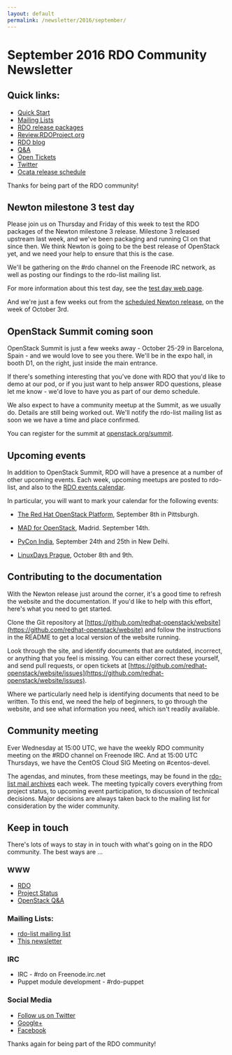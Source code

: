 ```yaml
---
layout: default
permalink: /newsletter/2016/september/
---
```

# September 2016 RDO Community Newsletter

## Quick links:

* [Quick Start](http://rdoproject.org/quickstart)
* [Mailing Lists](https://www.rdoproject.org/community/mailing-lists/)
* [RDO release packages](https://trunk.rdoproject.org/)
* [Review.RDOProject.org](http://review.rdoproject.org/)
* [RDO blog](http://rdoproject.org/blog)
* [Q&A](http://ask.openstack.org/)
* [Open Tickets](http://tm3.org/rdobugs)
* [Twitter](http://twitter.com/rdocommunity)
* [Ocata release schedule](http://releases.openstack.org/ocata/schedule.html)

Thanks for being part of the RDO community!


## Newton milestone 3 test day

Please join us on Thursday and Friday of this week to test the RDO
packages of the Newton milestone 3 release. Milestone 3 released
upstream last week, and we've been packaging and running CI on that
since then. We think Newton is going to be the best release of OpenStack
yet, and we need your help to ensure that this is the case.

We'll be gathering on the #rdo channel on the Freenode IRC network, as
well as posting our findings to the rdo-list mailing list.

For more information about this test day, see the [test day web
page](https://www.rdoproject.org/testday/newton/milestone3/).

And we're just a few weeks out from the [scheduled Newton
release](https://releases.openstack.org/newton/schedule.html), on the
week of October 3rd.


## OpenStack Summit coming soon

OpenStack Summit is just a few weeks away - October 25-29 in Barcelona,
Spain - and we would love to see you there. We'll be in the expo hall,
in booth D1, on the right, just inside the main entrance.

If there's something interesting that you've done with RDO that you'd
like to demo at our pod, or if you just want to help answer RDO
questions, please let me know - we'd love to have you as part of our
demo schedule.

We also expect to have a community meetup at the Summit, as we usually
do. Details are still being worked out. We'll notify the rdo-list
mailing list as soon we we have a time and place confirmed.

You can register for the summit at
[openstack.org/summit](https://www.openstack.org/summit).


## Upcoming events

In addition to OpenStack Summit, RDO will have a presence at a number of
other upcoming events. Each week, upcoming meetups are posted to
rdo-list, and also to the [RDO events
calendar](https://www.rdoproject.org/events/).

In particular, you will want to mark your calendar for the following
events:

* [The Red Hat OpenStack
  Platform](http://www.meetup.com/Pittsburgh-Red-Hat-User-Group/events/233282275/),
  September 8th in Pittsburgh.

* [MAD for
  OpenStack](http://www.meetup.com/MAD-for-OpenStack/events/233790123/),
  Madrid. September 14th.

* [PyCon India](https://in.pycon.org/2016/), September 24th and 25th in
  New Delhi.

* [LinuxDays Prague](https://www.linuxdays.cz/2016/), October 8th and
  9th.


## Contributing to the documentation

With the Newton release just around the corner, it's a good time to
refresh the website and the documentation. If you'd like to help with
this effort, here's what you need to get started.

Clone the Git repository at
[https://github.com/redhat-openstack/website](https://github.com/redhat-openstack/website)
and follow the instructions in the README to get a local version of the
website running.

Look through the site, and identify documents that are outdated,
incorrect, or anything that you feel is missing. You can either correct
these yourself, and send pull requests, or open tickets at
[https://github.com/redhat-openstack/website/issues](https://github.com/redhat-openstack/website/issues).

Where we particularly need help is identifying documents that need to be
written. To this end, we need the help of beginners, to go through the
website, and see what information you need, which isn't readily
available.


## Community meeting


Ever  Wednesday at 15:00 UTC, we have the weekly RDO community meeting
on the #RDO channel on Freenode IRC. And at 15:00 UTC Thursdays, we
have the CentOS Cloud SIG Meeting on #centos-devel.

The agendas, and minutes, from these meetings, may be found in the
[rdo-list mail archives](https://www.redhat.com/archives/rdo-list/)
each week. The meeting typically covers everything from project status,
to upcoming event participation, to discussion of technical decisions.
Major decisions are always taken back to the mailing list for
consideration by the wider community.

## Keep in touch

There's lots of ways to stay in in touch with what's going on in the
RDO community. The best ways are ...

### WWW
* [RDO](http://rdoproject.org/)
* [Project Status](http://dashboards.rdoproject.org/)
* [OpenStack Q&A](http://ask.openstack.org/ )

### Mailing Lists:
* [rdo-list mailing list](http://www.redhat.com/mailman/listinfo/rdo-list )
* [This newsletter](http://www.redhat.com/mailman/listinfo/rdo-newsletter )

### IRC
* IRC - #rdo on Freenode.irc.net
* Puppet module development - #rdo-puppet

### Social Media
* [Follow us on Twitter](http://twitter.com/rdocommunity )
* [Google+](http://tm3.org/rdogplus )
* [Facebook](http://facebook.com/rdocommunity)


Thanks again for being part of the RDO community!
